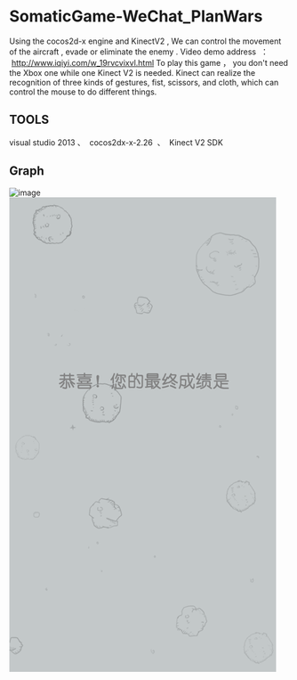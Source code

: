 # SomaticGame-WeChat_PlanWars
Using  the cocos2d-x engine and  KinectV2 , We can control the movement of  the aircraft , evade or eliminate the  enemy .
Video demo address  ：  http://www.iqiyi.com/w_19rvcvixvl.html
     To play this game ， you don't need the Xbox one while one Kinect V2 is needed. Kinect can realize the recognition of three kinds of gestures, fist, scissors, and cloth, which can control the mouse to do different things.

## TOOLS
visual studio 2013 、  cocos2dx-x-2.26  、  Kinect V2 SDK  

## Graph
![image](https://github.com/tanlichun211/SomaticGame-WeChat_PlanWars/blob/master/Resources/show.gif)   
![Image Text](https://github.com/tanlichun211/SomaticGame-WeChat_PlanWars/blob/master/Resources/shoot_background/gameover.png
)
